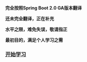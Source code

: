 **完全按照Spring Boot 2.0 GA版本翻译**

**还未完全翻译，正在补充**

**水平之限，难免失误，敬请指正**

**最初目的，满足个人学习之需**

### [开始学习](https://github.com/codeoD/Spring-Boot-2.0.2-/wiki)
